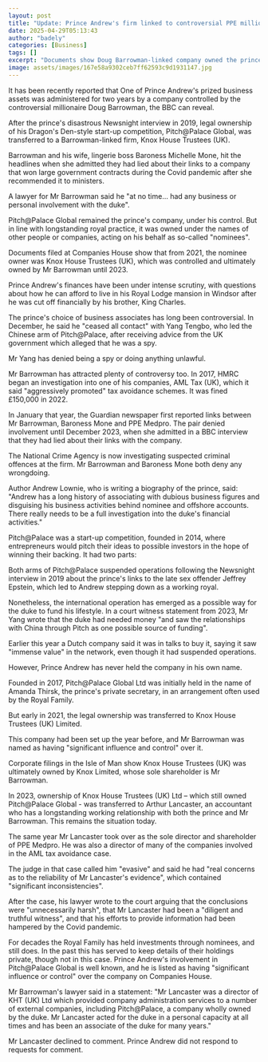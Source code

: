```yaml
---
layout: post
title: "Update: Prince Andrew's firm linked to controversial PPE millionaire"
date: 2025-04-29T05:13:43
author: "badely"
categories: [Business]
tags: []
excerpt: "Documents show Doug Barrowman-linked company owned the prince's start-up competition for two years."
image: assets/images/167e58a9302ceb7ff62593c9d1931147.jpg
---
```


It has been recently reported that One of Prince Andrew's prized business assets was administered for two years by a company controlled by the controversial millionaire Doug Barrowman, the BBC can reveal. 

After the prince's disastrous Newsnight interview in 2019, legal ownership of his Dragon's Den-style start-up competition, Pitch@Palace Global, was transferred to a Barrowman-linked firm, Knox House Trustees (UK).

Barrowman and his wife, lingerie boss Baroness Michelle Mone, hit the headlines when she admitted they had lied about their links to a company that won large government contracts during the Covid pandemic after she recommended it to ministers.

A lawyer for Mr Barrowman said he "at no time... had any business or personal involvement with the duke".

Pitch@Palace Global remained the prince's company, under his control. But in line with longstanding royal practice, it was owned under the names of other people or companies, acting on his behalf as so-called "nominees". 

Documents filed at Companies House show that from 2021, the nominee owner was Knox House Trustees (UK), which was controlled and ultimately owned by Mr Barrowman until 2023.

Prince Andrew's finances have been under intense scrutiny, with questions about how he can afford to live in his Royal Lodge mansion in Windsor after he was cut off financially by his brother, King Charles.

The prince's choice of business associates has long been controversial. In December, he said he "ceased all contact" with Yang Tengbo, who led the Chinese arm of Pitch@Palace, after receiving advice from the UK government which alleged that he was a spy.

Mr Yang has denied being a spy or doing anything unlawful.

Mr Barrowman has attracted plenty of controversy too. In 2017, HMRC began an investigation into one of his companies, AML Tax (UK), which it said "aggressively promoted" tax avoidance schemes. It was fined £150,000 in 2022.

In January that year, the Guardian newspaper first reported links between Mr Barrowman, Baroness Mone and PPE Medpro. The pair denied involvement until December 2023, when she admitted in a BBC interview that they had lied about their links with the company. 

The National Crime Agency is now investigating suspected criminal offences at the firm. Mr Barrowman and Baroness Mone both deny any wrongdoing.

Author Andrew Lownie, who is writing a biography of the prince, said: "Andrew has a long history of associating with dubious business figures and disguising his business activities behind nominee and offshore accounts. There really needs to be a full investigation into the duke's financial activities."

Pitch@Palace was a start-up competition, founded in 2014, where entrepreneurs would pitch their ideas to possible investors in the hope of winning their backing. It had two parts:

Both arms of Pitch@Palace suspended operations following the Newsnight interview in 2019 about the prince's links to the late sex offender Jeffrey Epstein, which led to Andrew stepping down as a working royal.

Nonetheless, the international operation has emerged as a possible way for the duke to fund his lifestyle. In a court witness statement from 2023, Mr Yang wrote that the duke had needed money "and saw the relationships with China through Pitch as one possible source of funding".

Earlier this year a Dutch company said it was in talks to buy it, saying it saw "immense value" in the network, even though it had suspended operations. 

However, Prince Andrew has never held the company in his own name.

Founded in 2017, Pitch@Palace Global Ltd was initially held in the name of Amanda Thirsk, the prince's private secretary, in an arrangement often used by the Royal Family.

But early in 2021, the legal ownership was transferred to Knox House Trustees (UK) Limited.

This company had been set up the year before, and Mr Barrowman was named as having "significant influence and control" over it. 

Corporate filings in the Isle of Man show Knox House Trustees (UK) was ultimately owned by Knox Limited, whose sole shareholder is Mr Barrowman. 

In 2023, ownership of Knox House Trustees (UK) Ltd – which still owned Pitch@Palace Global - was transferred to Arthur Lancaster, an accountant who has a longstanding working relationship with both the prince and Mr Barrowman. This remains the situation today.

The same year Mr Lancaster took over as the sole director and shareholder of PPE Medpro. He was also a director of many of the companies involved in the AML tax avoidance case. 

The judge in that case called him "evasive" and said he had "real concerns as to the reliability of Mr Lancaster's evidence", which contained "significant inconsistencies". 

After the case, his lawyer wrote to the court arguing that the conclusions were "unnecessarily harsh", that Mr Lancaster had been a "diligent and truthful witness", and that his efforts to provide information had been hampered by the Covid pandemic.

For decades the Royal Family has held investments through nominees, and still does. In the past this has served to keep details of their holdings private, though not in this case. Prince Andrew's involvement in Pitch@Palace Global is well known, and he is listed as having "significant influence or control" over the company on Companies House.

Mr Barrowman's lawyer said in a statement: "Mr Lancaster was a director of KHT (UK) Ltd which provided company administration services to a number of external companies, including Pitch@Palace, a company wholly owned by the duke. Mr Lancaster acted for the duke in a personal capacity at all times and has been an associate of the duke for many years."

Mr Lancaster declined to comment. Prince Andrew did not respond to requests for comment.

